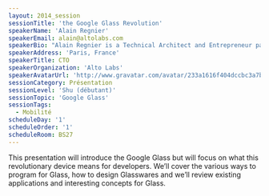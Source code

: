 ```yaml
---
layout: 2014_session
sessionTitle: 'the Google Glass Revolution'
speakerName: 'Alain Regnier'
speakerEmail: alain@altolabs.com
speakerBio: "Alain Regnier is a Technical Architect and Entrepreneur passionate about innovation and new technologies. He has spent 10 years in Silicon Valley working for startups and large companies, where he co-authored various standards about Web Services and Connected Devices.\n\nHe became the first Glass Explorer and developer on Google Glass in France in may 2013.\n"
speakerAddress: 'Paris, France'
speakerTitle: CTO
speakerOrganization: 'Alto Labs'
speakerAvatarUrl: 'http://www.gravatar.com/avatar/233a1616f404dccbc3a7b40f02281e57?size=200&default=mm'
sessionCategory: Présentation
sessionLevel: 'Shu (débutant)'
sessionTopic: 'Google Glass'
sessionTags:
  - Mobilité
scheduleDay: '1'
scheduleOrder: '1'
scheduleRoom: BS27
---
```


This presentation will introduce the Google Glass but will focus on what this revolutionary device means for developers. We’ll cover the various ways to program for Glass, how to design Glasswares and we’ll review existing applications and interesting concepts for Glass.
